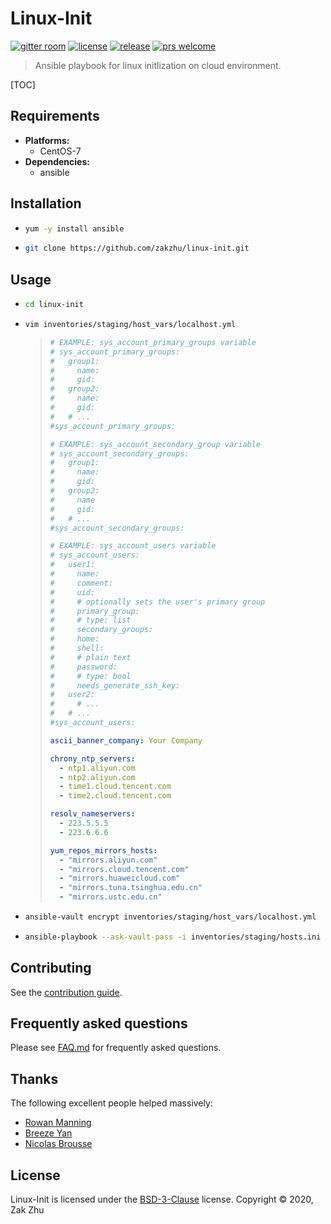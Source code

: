 # Linux-Init

<!-- [![build status][shield-build]][info-build] -->

[![gitter room][shield-gitter]][info-gitter]
[![license][shield-license]][info-license]
[![release][shield-release]][info-release]
[![prs welcome][shield-prs]][info-prs]

> Ansible playbook for linux initlization on cloud environment.

[TOC]

## Requirements

- **Platforms:**
  - CentOS-7
- **Dependencies:**
  - ansible

## Installation

- ```bash
  yum -y install ansible
  ```

- ```bash
  git clone https://github.com/zakzhu/linux-init.git
  ```

## Usage

- ```bash
  cd linux-init
  ```
- ```bash
  vim inventories/staging/host_vars/localhost.yml
  ```

  > ```yaml
  > # EXAMPLE: sys_account_primary_groups variable
  > # sys_account_primary_groups:
  > #   group1:
  > #     name:
  > #     gid:
  > #   group2:
  > #     name:
  > #     gid:
  > #   # ...
  > #sys_account_primary_groups:
  >
  > # EXAMPLE: sys_account_secondary_group variable
  > # sys_account_secondary_groups:
  > #   group1:
  > #     name:
  > #     gid:
  > #   group2:
  > #     name
  > #     gid:
  > #   # ...
  > #sys_account_secondary_groups:
  >
  > # EXAMPLE: sys_account_users variable
  > # sys_account_users:
  > #   user1:
  > #     name:
  > #     comment:
  > #     uid:
  > #     # optionally sets the user's primary group
  > #     primary_group:
  > #     # type: list
  > #     secondary_groups:
  > #     home:
  > #     shell:
  > #     # plain text
  > #     password:
  > #     # type: bool
  > #     needs_generate_ssh_key:
  > #   user2:
  > #     # ...
  > #   # ...
  > #sys_account_users:
  >
  > ascii_banner_company: Your Company
  >
  > chrony_ntp_servers:
  >   - ntp1.aliyun.com
  >   - ntp2.aliyun.com
  >   - time1.cloud.tencent.com
  >   - time2.cloud.tencent.com
  >
  > resolv_nameservers:
  >   - 223.5.5.5
  >   - 223.6.6.6
  >
  > yum_repos_mirrors_hosts:
  >   - "mirrors.aliyun.com"
  >   - "mirrors.cloud.tencent.com"
  >   - "mirrors.huaweicloud.com"
  >   - "mirrors.tuna.tsinghua.edu.cn"
  >   - "mirrors.ustc.edu.cn"
  > ```

- ```bash
  ansible-vault encrypt inventories/staging/host_vars/localhost.yml
  ```

- ```bash
  ansible-playbook --ask-vault-pass -i inventories/staging/hosts.ini site.yml
  ```

## Contributing

See the [contribution guide][info-contribute].

## Frequently asked questions

Please see [FAQ.md][info-faq] for frequently asked questions.

## Thanks

The following excellent people helped massively:

- [Rowan Manning](https://rowanmanning.com)
- [Breeze Yan](https://github.com/yanruogu)
- [Nicolas Brousse](https://www.shell-tips.com/)

## License

Linux-Init is licensed under the [BSD-3-Clause][info-license] license.
Copyright &copy; 2020, Zak Zhu

[info-build]: https://travis-ci.org/github/zakzhu/linux-init
[info-contribute]: CONTRIBUTING.md
[info-faq]: FAQ.md
[info-gitter]: https://gitter.im/zakzhu/linux-init
[info-license]: LICENSE
[info-release]: https://github.com/zakzhu/linux-init/releases
[info-prs]: https://github.com/zakzhu/linux-init/pulls
[shield-build]: https://img.shields.io/travis/zakzhu/linux-init
[shield-gitter]: https://img.shields.io/gitter/room/zakzhu/linux-init
[shield-license]: https://img.shields.io/github/license/zakzhu/linux-init
[shield-release]: https://img.shields.io/github/v/release/zakzhu/linux-init
[shield-prs]: https://img.shields.io/badge/PRs-welcome-brightgreen

